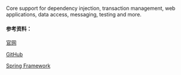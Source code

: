 # 

Core support for dependency injection, transaction management, web applications, data access, messaging, testing and more.


#### 参考资料：
[官网](https://spring.io/)

[GitHub](https://github.com/spring-projects/spring-framework)

[Spring Framework](http://projects.spring.io/spring-framework/)
